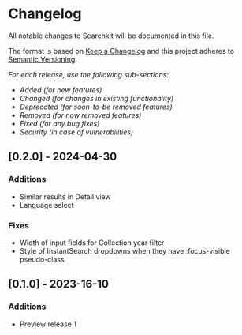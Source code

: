 # Changelog

All notable changes to Searchkit will be documented in this file.

The format is based on [Keep a Changelog](http://keepachangelog.com/en/1.0.0/)
and this project adheres to [Semantic Versioning](http://semver.org/spec/v2.0.0.html).

*For each release, use the following sub-sections:*

- *Added (for new features)*
- *Changed (for changes in existing functionality)*
- *Deprecated (for soon-to-be removed features)*
- *Removed (for now removed features)*
- *Fixed (for any bug fixes)*
- *Security (in case of vulnerabilities)*

## [0.2.0] - 2024-04-30

### Additions

- Similar results in Detail view
- Language select

### Fixes

- Width of input fields for Collection year filter
- Style of InstantSearch dropdowns when they have :focus-visible pseudo-class


## [0.1.0] - 2023-16-10

### Additions

- Preview release 1
